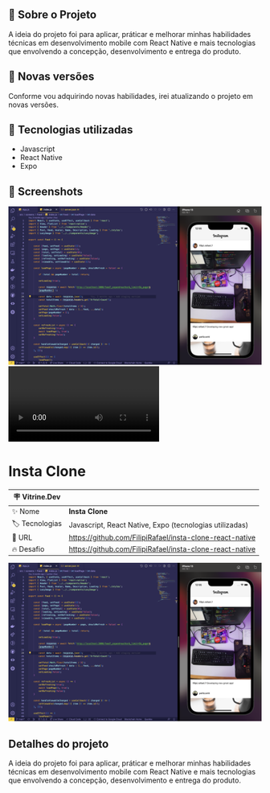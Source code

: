 ## 🚀 Sobre o Projeto
A ideia do projeto foi para aplicar, práticar e melhorar minhas habilidades técnicas em desenvolvimento mobile com React Native e mais tecnologias que envolvendo a concepção, desenvolvimento e entrega do produto.

## 🚀 Novas versões
Conforme vou adquirindo novas habilidades, irei atualizando o projeto em novas versões.

## 🚀 Tecnologias utilizadas
- Javascript
- React Native
- Expo

## 🚀 Screenshots
<img src="./src/assets/screenshot.png" alt="App screenshot" />
<video>
  <source width="100%" src="./src/assets/video.mp4" type="video/mp4"></source>
</video>

# Insta Clone

| :placard: Vitrine.Dev |     |
| -------------  | --- |
| :sparkles: Nome        | **Insta Clone**
| :label: Tecnologias | Javascript, React Native, Expo (tecnologias utilizadas)
| :rocket: URL         | https://github.com/FilipiRafael/insta-clone-react-native
| :fire: Desafio     | https://github.com/FilipiRafael/insta-clone-react-native

<!-- Inserir imagem com a #vitrinedev ao final do link -->
![](https://raw.githubusercontent.com/FilipiRafael/insta-clone-react-native/main/src/assets/screenshot.png#vitrinedev)

## Detalhes do projeto

A ideia do projeto foi para aplicar, práticar e melhorar minhas habilidades técnicas em desenvolvimento mobile com React Native e mais tecnologias que envolvendo a concepção, desenvolvimento e entrega do produto.
